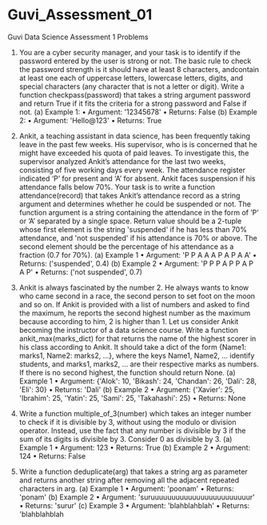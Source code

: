 # Guvi_Assessment_01
Guvi Data Science Assessment 1
Problems

1. You are a cyber security manager, and your task is to identify if the password entered by the user is strong or not. The basic rule to check the password strength is it should have at least 8 characters, andcontain at least one each of uppercase letters, lowercase letters, digits, and special characters (any character that is not a letter or digit). Write a function checkpass(password) that takes a string argument password and return True if it fits the criteria for a strong password and False if not.
(a) Example 1:
• Argument: '12345678'
• Returns: False
(b) Example 2:
• Argument: 'Hello@123'
• Returns: True


2. Ankit, a teaching assistant in data science, has been frequently taking leave in the past few weeks. His supervisor, who is is concerned that he might have exceeded his quota of paid leaves. To investigate this, the supervisor analyzed Ankit’s attendance for the last two weeks, consisting of five working days every week. The attendance register indicated ‘P’ for present and ‘A’ for absent. Ankit faces suspension if his attendance falls below 70%. Your task is to write a function attendance(record) that takes Ankit’s attendance record as a string argument and determines whether he could be suspended or not. The function argument is a string containing the attendance in the form of ’P’ or ’A’ separated by a single space. Return value should be a 2-tuple whose first element is the string 'suspended' if he has less than 70% attendance, and 'not suspended' if his attendance is 70% or above. The second element should be the percentage of his attendance as a
fraction (0.7 for 70%).
(a) Example 1
• Argument: 'P P A A A P A P A A'
• Returns: ('suspended', 0.4)
(b) Example 2
• Argument: 'P P P A P P A P A P'
• Returns: ('not suspended', 0.7)


3. Ankit is always fascinated by the number 2. He always wants to know who came second in a race, the second person to set foot on the moon and so on. If Ankit is provided with a list of numbers and asked to find the maximum, he reports the second highest number as the maximum because according to him, 2 is higher than 1. Let us consider Ankit becoming the instructor of a data science course. Write a function ankit_max(marks_dict) for that returns the name of the highest scorer in his class according to Ankit. It should take a dict of the form {Name1: marks1, Name2: marks2, ...}, where the keys Name1, Name2, ... identify students, and marks1, marks2, ... are their respective marks as numbers. If there is no second highest, the function should return None.
(a) Example 1
• Argument: {'Alok': 10, 'Bikash': 24, 'Chandan': 26,
'Dali': 28, 'Eli': 30}
• Returns: 'Dali'
(b) Example 2
• Argument: {'Xavier': 25, 'Ibrahim': 25, 'Yatin': 25,
'Sami': 25, 'Takahashi': 25}
• Returns: None


4. Write a function multiple_of_3(number) which takes an integer number to check if it is divisible by 3, without using the modulo or division operator. Instead, use the fact that any number is divisible by 3 if the sum of its digits is divisible by 3. Consider 0 as divisible by 3.
(a) Example 1
• Argument: 123
• Returns: True
(b) Example 2
• Argument: 124
• Returns: False


5. Write a function deduplicate(arg) that takes a string arg as parameter
and returns another string after removing all the adjacent
repeated characters in arg.
(a) Example 1
• Argument: 'poonam'
• Returns: 'ponam'
(b) Example 2
• Argument: 'suruuuuuuuuuuuuuuuuuuuuuuuur'
• Returns: 'surur'
(c) Example 3
• Argument: 'blahblahblah'
• Returns: 'blahblahblah

